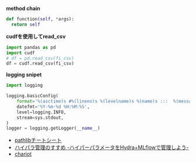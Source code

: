**method chain**
```python
def function(self, *args):
  return self
```

**cudfを使用してread_csv**
```python
import pandas as pd
import cudf
# df = pd.read_csv(fi_csv)
df = cudf.read_csv(fi_csv)
```

**logging snipet**
```python
import logging

logging.basicConfig(
    format='%(asctime)s #%(lineno)s %(levelname)s %(name)s :::  %(message)s',
    datefmt='%Y-%m-%d %H:%M:%S',
    level=logging.INFO,
    stream=sys.stdout,
)
logger = logging.getLogger(__name__)
```

* [pathlibチートシート](https://qiita.com/meznat/items/a1cc61edb1e340d0b1a2)
* [ハイパラ管理のすすめ -ハイパーパラメータをHydra+MLflowで管理しよう-](https://ymym3412.hatenablog.com/entry/2020/02/09/034644)
* [chariot](https://github.com/chakki-works/chariot)

